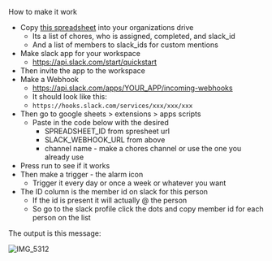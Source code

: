 How to make it work

- Copy [this spreadsheet](https://docs.google.com/spreadsheets/d/10rTC5Eh4-PMLbYF_vCa-Jl1448kEBwDVz0rkJqPRKAM/edit?usp=sharing) into your organizations drive
    - Its a list of chores, who is assigned, completed, and slack_id
    - And a list of members to slack_ids for custom mentions
- Make slack app for your workspace
    - https://api.slack.com/start/quickstart
- Then invite the app to the workspace
- Make a Webhook
    -  https://api.slack.com/apps/YOUR_APP/incoming-webhooks
    -  It should look like this:
    - `https://hooks.slack.com/services/xxx/xxx/xxx`
- Then go to google sheets > extensions > apps scripts
    - Paste in the code below with the desired
        - SPREADSHEET_ID from spresheet url
        - SLACK_WEBHOOK_URL from above
        - channel name - make a chores channel or use the one you already use
- Press run to see if it works
- Then make a trigger - the alarm icon
    - Trigger it every day or once a week or whatever you want
- The ID column is the member id on slack for this person
    - If the id is present it will actually @ the person
    - So go to the slack profile click the dots and copy member id for each person on the list


The output is this message:

![IMG_5312](https://github.com/mtrejo0/slackChoresBot/assets/43509746/19e44791-f967-405a-989b-0c1405b160b8)

